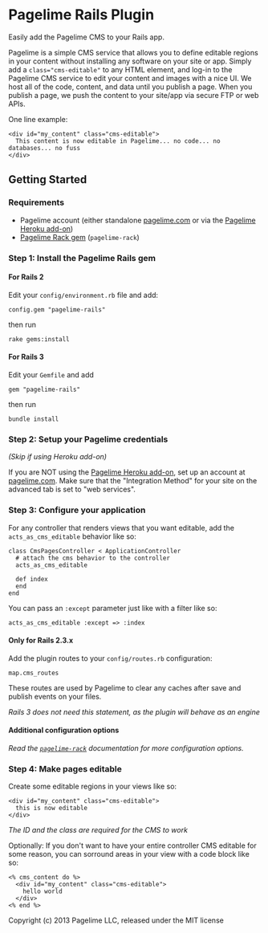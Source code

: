 Pagelime Rails Plugin
=====================

Easily add the Pagelime CMS to your Rails app.

Pagelime is a simple CMS service that allows you to define editable regions in your content without installing any software on your site or app. 
Simply add a `class="cms-editable"` to any HTML element, and log-in to the Pagelime CMS service to edit your content and images with a nice UI. 
We host all of the code, content, and data until you publish a page. 
When you publish a page, we push the content to your site/app via secure FTP or web APIs.

One line example:

    <div id="my_content" class="cms-editable">
      This content is now editable in Pagelime... no code... no databases... no fuss
    </div>

Getting Started
---------------

### Requirements

* Pagelime account (either standalone [pagelime.com](http://pagelime.com) or via the [Pagelime Heroku add-on](https://addons.heroku.com/pagelime))
* [Pagelime Rack gem](https://github.com/eanticev/pagelime_rack) (`pagelime-rack`)

### Step 1: Install the Pagelime Rails gem

#### For Rails 2

Edit your `config/environment.rb` file and add:

    config.gem "pagelime-rails"

then run

    rake gems:install

#### For Rails 3

Edit your `Gemfile` and add

    gem "pagelime-rails"

then run

    bundle install

### Step 2: Setup your Pagelime credentials

*(Skip if using Heroku add-on)*

If you are NOT using the [Pagelime Heroku add-on](https://addons.heroku.com/pagelime), set up an account at [pagelime.com](http://pagelime.com). 
Make sure that the "Integration Method" for your site on the advanced tab is set to "web services".

### Step 3: Configure your application

For any controller that renders views that you want editable, add the `acts_as_cms_editable` behavior like so:

    class CmsPagesController < ApplicationController
      # attach the cms behavior to the controller
      acts_as_cms_editable
    
      def index
      end
    end

You can pass an `:except` parameter just like with a filter like so:

    acts_as_cms_editable :except => :index

#### Only for Rails 2.3.x

Add the plugin routes to your `config/routes.rb` configuration:

    map.cms_routes

These routes are used by Pagelime to clear any caches after save and publish events on your files.

*Rails 3 does not need this statement, as the plugin will behave as an engine*

#### Additional configuration options

*Read the [`pagelime-rack`](https://github.com/eanticev/pagelime_rack) documentation for more configuration options.*

### Step 4: Make pages editable

Create some editable regions in your views like so:

    <div id="my_content" class="cms-editable">
      this is now editable
    </div>

*The ID and the class are required for the CMS to work*

Optionally: If you don't want to have your entire controller CMS editable for some reason, you can sorround areas in your view with a code block like so:

    <% cms_content do %>
      <div id="my_content" class="cms-editable">
        hello world
      </div>
    <% end %>

Copyright (c) 2013 Pagelime LLC, released under the MIT license
